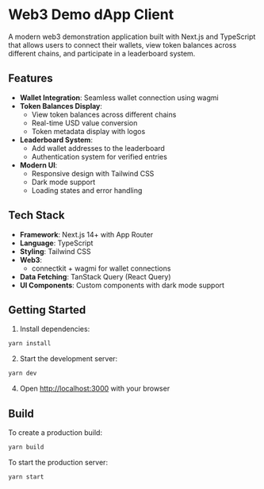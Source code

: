 # Web3 Demo dApp Client

A modern web3 demonstration application built with Next.js and TypeScript that allows users to connect their wallets, view token balances across different chains, and participate in a leaderboard system.

## Features

- **Wallet Integration**: Seamless wallet connection using wagmi
- **Token Balances Display**:
  - View token balances across different chains
  - Real-time USD value conversion
  - Token metadata display with logos
- **Leaderboard System**:
  - Add wallet addresses to the leaderboard
  - Authentication system for verified entries
- **Modern UI**:
  - Responsive design with Tailwind CSS
  - Dark mode support
  - Loading states and error handling

## Tech Stack

- **Framework**: Next.js 14+ with App Router
- **Language**: TypeScript
- **Styling**: Tailwind CSS
- **Web3**:
  - connectkit + wagmi for wallet connections
- **Data Fetching**: TanStack Query (React Query)
- **UI Components**: Custom components with dark mode support

## Getting Started

1. Install dependencies:

```bash
yarn install
```

2. Start the development server:

```bash
yarn dev
```

4. Open [http://localhost:3000](http://localhost:3000) with your browser

## Build

To create a production build:

```bash
yarn build
```

To start the production server:

```bash
yarn start
```
